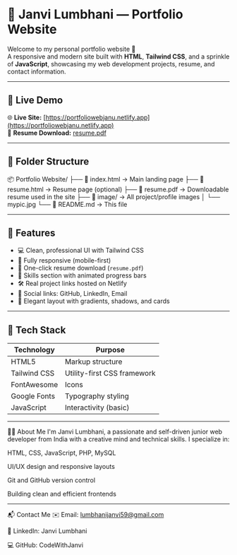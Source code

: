 # 💼 Janvi Lumbhani — Portfolio Website

Welcome to my personal portfolio website 👋  
A responsive and modern site built with **HTML**, **Tailwind CSS**, and a sprinkle of **JavaScript**, showcasing my web development projects, resume, and contact information.

---

## 🔗 Live Demo

🌐 **Live Site:** [https://portfoliowebjanu.netlify.app](https://portfoliowebjanu.netlify.app)  
📄 **Resume Download:** [resume.pdf](https://portfoliowebjanu.netlify.app/resume.pdf)

---

## 📁 Folder Structure


📦 Portfolio Website/
├── 📄 index.html → Main landing page
├── 📄 resume.html → Resume page (optional)
├── 📄 resume.pdf → Downloadable resume used in the site
├── 📁 image/ → All project/profile images
│ └── mypic.jpg
└── 📄 README.md → This file


---

## 🌟 Features

- 💻 Clean, professional UI with Tailwind CSS
- 📱 Fully responsive (mobile-first)
- 📄 One-click resume download (`resume.pdf`)
- 🧠 Skills section with animated progress bars
- 🛠️ Real project links hosted on Netlify
- 🔗 Social links: GitHub, LinkedIn, Email
- 🎨 Elegant layout with gradients, shadows, and cards

---

## 🔧 Tech Stack

| Technology    | Purpose                        |
|---------------|--------------------------------|
| HTML5         | Markup structure               |
| Tailwind CSS  | Utility-first CSS framework    |
| FontAwesome   | Icons                          |
| Google Fonts  | Typography styling             |
| JavaScript    | Interactivity (basic)          |

---


🙋‍♀️ About Me
I'm Janvi Lumbhani, a passionate and self-driven junior web developer from India with a creative mind and technical skills. I specialize in:

HTML, CSS, JavaScript, PHP, MySQL

UI/UX design and responsive layouts

Git and GitHub version control

Building clean and efficient frontends


---

📬 Contact Me
✉️ Email: lumbhanijanvi59@gmail.com

🔗 LinkedIn: Janvi Lumbhani

💻 GitHub: CodeWithJanvi




